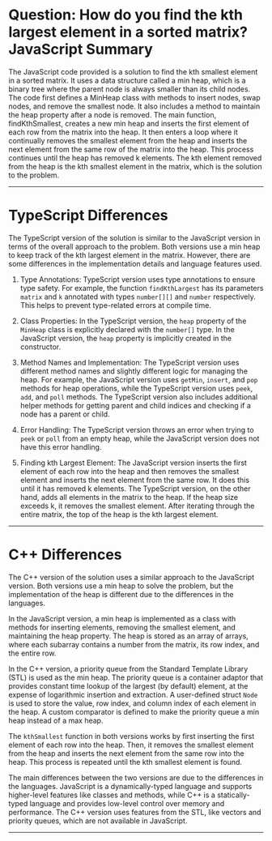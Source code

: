 # Question: How do you find the kth largest element in a sorted matrix? JavaScript Summary

The JavaScript code provided is a solution to find the kth smallest element in a sorted matrix. It uses a data structure called a min heap, which is a binary tree where the parent node is always smaller than its child nodes. The code first defines a MinHeap class with methods to insert nodes, swap nodes, and remove the smallest node. It also includes a method to maintain the heap property after a node is removed. The main function, findKthSmallest, creates a new min heap and inserts the first element of each row from the matrix into the heap. It then enters a loop where it continually removes the smallest element from the heap and inserts the next element from the same row of the matrix into the heap. This process continues until the heap has removed k elements. The kth element removed from the heap is the kth smallest element in the matrix, which is the solution to the problem.

---

# TypeScript Differences

The TypeScript version of the solution is similar to the JavaScript version in terms of the overall approach to the problem. Both versions use a min heap to keep track of the kth largest element in the matrix. However, there are some differences in the implementation details and language features used.

1. Type Annotations: TypeScript version uses type annotations to ensure type safety. For example, the function `findKthLargest` has its parameters `matrix` and `k` annotated with types `number[][]` and `number` respectively. This helps to prevent type-related errors at compile time.

2. Class Properties: In the TypeScript version, the `heap` property of the `MinHeap` class is explicitly declared with the `number[]` type. In the JavaScript version, the `heap` property is implicitly created in the constructor.

3. Method Names and Implementation: The TypeScript version uses different method names and slightly different logic for managing the heap. For example, the JavaScript version uses `getMin`, `insert`, and `pop` methods for heap operations, while the TypeScript version uses `peek`, `add`, and `poll` methods. The TypeScript version also includes additional helper methods for getting parent and child indices and checking if a node has a parent or child.

4. Error Handling: The TypeScript version throws an error when trying to `peek` or `poll` from an empty heap, while the JavaScript version does not have this error handling.

5. Finding kth Largest Element: The JavaScript version inserts the first element of each row into the heap and then removes the smallest element and inserts the next element from the same row. It does this until it has removed k elements. The TypeScript version, on the other hand, adds all elements in the matrix to the heap. If the heap size exceeds k, it removes the smallest element. After iterating through the entire matrix, the top of the heap is the kth largest element.

---

# C++ Differences

The C++ version of the solution uses a similar approach to the JavaScript version. Both versions use a min heap to solve the problem, but the implementation of the heap is different due to the differences in the languages.

In the JavaScript version, a min heap is implemented as a class with methods for inserting elements, removing the smallest element, and maintaining the heap property. The heap is stored as an array of arrays, where each subarray contains a number from the matrix, its row index, and the entire row.

In the C++ version, a priority queue from the Standard Template Library (STL) is used as the min heap. The priority queue is a container adaptor that provides constant time lookup of the largest (by default) element, at the expense of logarithmic insertion and extraction. A user-defined struct `Node` is used to store the value, row index, and column index of each element in the heap. A custom comparator is defined to make the priority queue a min heap instead of a max heap.

The `kthSmallest` function in both versions works by first inserting the first element of each row into the heap. Then, it removes the smallest element from the heap and inserts the next element from the same row into the heap. This process is repeated until the kth smallest element is found.

The main differences between the two versions are due to the differences in the languages. JavaScript is a dynamically-typed language and supports higher-level features like classes and methods, while C++ is a statically-typed language and provides low-level control over memory and performance. The C++ version uses features from the STL, like vectors and priority queues, which are not available in JavaScript.

---
